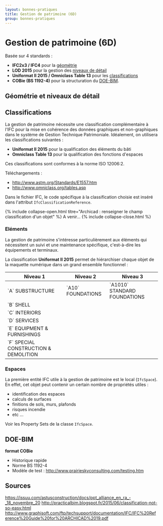 ```yaml
---
layout: bonnes-pratiques
title: Gestion de patrimoine (6D)
group: bonnes-pratiques
---
```


# Gestion de patrimoine (6D)

Basée sur 4 standards :
* **IFC2x3 / IFC4** pour la [géométrie](#gomtrie-et-niveaux-de-dtail)
* **LOD 2015** pour la gestion des [niveaux de détail](#gomtrie-et-niveaux-de-dtail)
* **Uniformat II 2015 / Omniclass Table 13** pour les [classifications](#classifications)
* **COBie (BS 1192-4)** pour la structuration du [DOE-BIM](#doe-bim).

## Géométrie et niveaux de détail

## Classifications

La gestion de patrimoine nécessite une classification complémentaire à l'IFC pour la mise en cohérence des données graphiques et non-graphiques dans le système de Gestion Technique Patrimoniale. Idéalement, on utilisera les classifications suivantes :

* **Uniformat II 2015** pour la qualification des éléments du bâti
* **Omniclass Table 13** pour la qualification des fonctions d'espaces

Ces classifications sont conformes à la norme ISO 12006:2.

Téléchargements :

* http://www.astm.org/Standards/E1557.htm
* http://www.omniclass.org/tables.asp

Dans le fichier IFC, le code spécifique à la classification choisie est inséré dans l'attribut `IfcClassificationReference`.

{% include collapse-open.html titre="Archicad : renseigner le champ classification d'un objet" %}
A venir...
{% include collapse-close.html %}

### Eléments

La gestion de patrimoine s'intéresse particulièrement aux éléments qui nécessitent un suivi et une maintenance spécifique, c'est-à-dire les équipements et terminaux.

La classification **Uniformat II 2015** permet de hiérarchiser chaque objet de la maquette numérique dans un grand ensemble fonctionnel :

<div class="table-responsive">
  <table class="table table-bordered table-hover">
    <thead>
    <tr>
      <th>Niveau 1</th>
      <th>Niveau 2</th>
      <th>Niveau 3</th>
    </tr>
    </thead>
    <tbody>
      <tr>
        <td>`A` SUBSTRUCTURE</td>
        <td>`A10` FOUNDATIONS</td>
        <td>`A1010` STANDARD FOUNDATIONS</td>
      </tr>
      <tr>
        <td>`B` SHELL</td>
        <td></td>
        <td></td>
      </tr>
      <tr>
        <td>`C` INTERIORS</td>
        <td></td>
        <td></td>
      </tr>
      <tr>
        <td>`D` SERVICES</td>
        <td></td>
        <td></td>
      </tr>
      <tr>
        <td>`E` EQUIPMENT & FURNISHINGS</td>
        <td></td>
        <td></td>
      </tr>
      <tr>
        <td>`F` SPECIAL CONSTRUCTION & DEMOLITION</td>
        <td></td>
        <td></td>
      </tr>
    </tbody>
  </table>
</div>

### Espaces

La première entité IFC utile à la gestion de patrimoine est le local (`IfcSpace`). En effet, cet objet peut contenir un certain nombre de propriétés utiles :

* identification des espaces
* calculs de surfaces
* finitions de sols, murs, plafonds
* risques incendie
* etc ...

Voir les Property Sets de la classe `IfcSpace`.


## DOE-BIM

**format COBie**

* Historique rapide
* Norme BS 1192-4
* Modèle de test : http://www.prairieskyconsulting.com/testing.htm

## Sources
https://issuu.com/astusconstruction/docs/ppt_alliance_en_ra_-_18_novembre_20
http://practicalbim.blogspot.fr/2015/06/classification-not-so-easy.html
http://www.graphisoft.com/ftp/techsupport/documentation/IFC/IFC%20Reference%20Guide%20for%20ARCHICAD%2019.pdf
